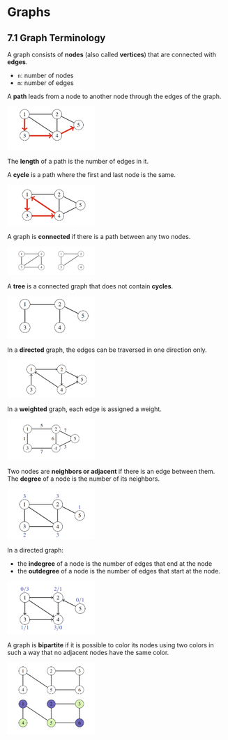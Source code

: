 # Graphs

## 7.1 Graph Terminology
A graph consists of **nodes** (also called **vertices**) that are connected with **edges**.
* `n`: number of nodes
* `m`: number of edges

A **path** leads from a node to another node through the edges of the graph.

<img src="Photos/path.png" width="200">

The **length** of a path is the number of edges in it.

A **cycle** is a path where the first and last node is the same.

<img src="Photos/cycle.png" width="200">

A graph is **connected** if there is a path between any two nodes.

<img src="Photos/connected.png" width="200">

A **tree** is a connected graph that does not contain **cycles**.

<img src="Photos/tree.png" width="200">

In a **directed** graph, the edges can be traversed in one direction only.

<img src="Photos/directed.png" width="200">

In a **weighted** graph, each edge is assigned a weight.

<img src="Photos/weighted.png" width="200">

Two nodes are **neighbors or adjacent** if there is an edge between them. The **degree** of a node is the number of its neighbors.

<img src="Photos/degrees.png" width="200">

In a directed graph:  
* the **indegree** of a node is the number of edges that end at the node
* the **outdegree** of a node is the number of edges that start at the node.

<img src="Photos/indegrees.png" width="200">

A graph is **bipartite** if it is possible to color its nodes using two colors in such a way that no adjacent nodes have the same color.

<img src="Photos/bipartite.png" width="200">